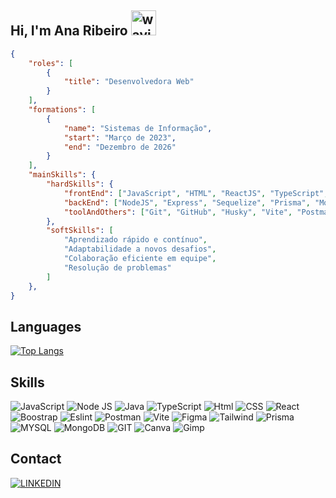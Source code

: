 ## Hi, I'm Ana Ribeiro <img src="https://user-images.githubusercontent.com/72663882/171687151-bb31c996-c9d2-49c8-b593-734946893b23.gif" alt="waving hand gif" aria-hidden="true" width="40" />

```json
{
    "roles": [
        {
            "title": "Desenvolvedora Web"
        }
    ],
    "formations": [
        {
            "name": "Sistemas de Informação",
            "start": "Março de 2023",
            "end": "Dezembro de 2026"
        }
    ],
    "mainSkills": {
        "hardSkills": {
            "frontEnd": ["JavaScript", "HTML", "ReactJS", "TypeScript", "CSS", "SASS", "Tailwind"],
            "backEnd": ["NodeJS", "Express", "Sequelize", "Prisma", "MongoDB", "MySQL"],
            "toolAndOthers": ["Git", "GitHub", "Husky", "Vite", "Postman"]
        },
        "softSkills": [
            "Aprendizado rápido e contínuo",
            "Adaptabilidade a novos desafios",
            "Colaboração eficiente em equipe",
            "Resolução de problemas"
        ]
    },
}

```
## Languages
[![Top Langs](https://github-readme-stats.vercel.app/api/top-langs/?username=ribbeiroana&layout=compact&theme=dark)](https://github.com/ribbeiroana/github-readme-stats)

## Skills
![JavaScript](https://img.icons8.com/?size=100&id=108784&format=png&color=000000)
![Node JS](https://img.icons8.com/?size=100&id=54087&format=png&color=000000)
![Java](https://img.icons8.com/?size=100&id=13679&format=png&color=000000)
![TypeScript](https://img.icons8.com/?size=100&id=uJM6fQYqDaZK&format=png&color=000000)
![Html](https://img.icons8.com/?size=100&id=20909&format=png&color=000000)
![CSS](https://img.icons8.com/?size=100&id=7gdY5qNXaKC0&format=png&color=000000)
![React](https://img.icons8.com/?size=100&id=NfbyHexzVEDk&format=png&color=000000)
![Boostrap](https://img.icons8.com/?size=100&id=PndQWK6M1Hjo&format=png&color=000000)
![Eslint](https://img.icons8.com/?size=100&id=RBnCyho7WRn7&format=png&color=000000)
![Postman](https://img.icons8.com/?size=100&id=IoYmHUxgvrFB&format=png&color=000000)
![Vite](https://img.icons8.com/?size=100&id=dJjTWMogzFzg&format=png&color=000000)
![Figma](https://img.icons8.com/?size=100&id=zfHRZ6i1Wg0U&format=png&color=000000)
![Tailwind](https://img.icons8.com/?size=100&id=CIAZz2CYc6Kc&format=png&color=000000)
![Prisma](https://img.icons8.com/?size=100&id=aqb9SdV9P8oC&format=png&color=000000)
![MYSQL](https://img.icons8.com/?size=100&id=9nLaR5KFGjN0&format=png&color=000000)
![MongoDB](https://img.icons8.com/?size=100&id=8rKdRqZFLurS&format=png&color=000000)
![GIT](https://img.icons8.com/?size=100&id=20906&format=png&color=000000)
![Canva](https://img.icons8.com/?size=100&id=iWw83PVcBpLw&format=png&color=000000)
![Gimp](https://img.icons8.com/?size=100&id=b4Y5rs3iBGqE&format=png&color=000000)

## Contact
[![LINKEDIN](https://img.icons8.com/?size=100&id=xuvGCOXi8Wyg&format=png&color=000000)](https://br.linkedin.com/in/ribbeiroana)
